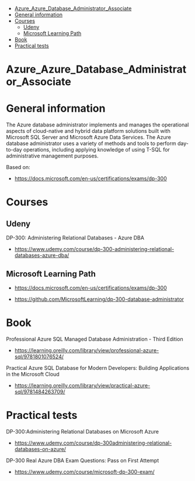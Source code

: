 
<!-- TOC -->

- [Azure_Azure_Database_Administrator_Associate](#azure_azure_database_administrator_associate)
- [General information](#general-information)
- [Courses](#courses)
  - [Udeny](#udeny)
  - [Microsoft Learning Path](#microsoft-learning-path)
- [Book](#book)
- [Practical tests](#practical-tests)

<!-- /TOC -->

# Azure_Azure_Database_Administrator_Associate


# General information

The Azure database administrator implements and manages the operational aspects of cloud-native and hybrid data platform solutions built with Microsoft SQL Server and Microsoft Azure Data Services. The Azure database administrator uses a variety of methods and tools to perform day-to-day operations, including applying knowledge of using T-SQL for administrative management purposes.

Based on:
- https://docs.microsoft.com/en-us/certifications/exams/dp-300

# Courses

## Udeny

DP-300: Administering Relational Databases - Azure DBA
- https://www.udemy.com/course/dp-300-administering-relational-databases-azure-dba/

## Microsoft Learning Path

- https://docs.microsoft.com/en-us/certifications/exams/dp-300

- https://github.com/MicrosoftLearning/dp-300-database-administrator

# Book

Professional Azure SQL Managed Database Administration - Third Edition
- https://learning.oreilly.com/library/view/professional-azure-sql/9781801076524/

Practical Azure SQL Database for Modern Developers: Building Applications in the Microsoft Cloud
- https://learning.oreilly.com/library/view/practical-azure-sql/9781484263709/

# Practical tests

DP-300:Administering Relational Databases on Microsoft Azure
- https://www.udemy.com/course/dp-300administering-relational-databases-on-azure/

DP-300 Real Azure DBA Exam Questions: Pass on First Attempt
- https://www.udemy.com/course/microsoft-dp-300-exam/